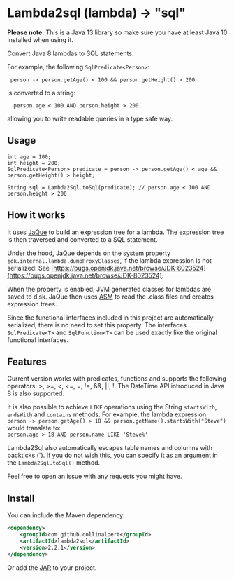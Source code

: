 Lambda2sql (lambda) -> "sql"
==========

**Please note:** This is a Java 13 library so make sure you have at least Java 10 installed when using it.

Convert Java 8 lambdas to SQL statements.

For example, the following ``SqlPredicate<Person>``:
```jshelllanguage
 person -> person.getAge() < 100 && person.getHeight() > 200
```
 
is converted to a string:
 
```
  person.age < 100 AND person.height > 200
```
allowing you to write readable queries in a type safe way.

Usage
---------

```jshelllanguage
int age = 100;
int height = 200;
SqlPredicate<Person> predicate = person -> person.getAge() < age && person.getHeight() > height;

String sql = Lambda2Sql.toSql(predicate); // person.age < 100 AND person.height > 200
```

How it works
---------

It uses [JaQue](https://github.com/TrigerSoft/jaque) to build an expression tree for a lambda. The expression tree is then traversed and converted to a SQL statement. 

Under the hood, JaQue depends on the system property `jdk.internal.lambda.dumpProxyClasses`, if the lambda expression is not serialized:
See [https://bugs.openjdk.java.net/browse/JDK-8023524](https://bugs.openjdk.java.net/browse/JDK-8023524).

When the property is enabled, JVM generated classes for lambdas are saved to disk. JaQue then uses [ASM](http://asm.ow2.org/) to read the .class files and creates expression trees.

Since the functional interfaces included in this project are automatically serialized, there is no need to set this property.
The interfaces ``SqlPredicate<T>`` and ``SqlFunction<T>`` can be used exactly like the original functional interfaces.

Features
---------

Current version works with predicates, functions and supports the following operators: >, >=, <, <=, =, !=, &&, ||, !. The DateTime API introduced in Java 8 is also supported.

It is also possible to achieve ``LIKE`` operations using the String ``startsWith``, ``endsWith`` and ``contains`` methods.
For example, the lambda expression\
``person -> person.getAge() > 18 && person.getName().startsWith("Steve")``\
would translate to:\
``person.age > 18 AND person.name LIKE 'Steve%'``

Lambda2Sql also automatically escapes table names and columns with backticks (\`). If you do not wish this, you can specify it as an argument in the `Lambda2Sql.toSql()` method.
 
Feel free to open an issue with any requests you might have.

Install
-------

You can include the Maven dependency:
```xml
<dependency>
    <groupId>com.github.collinalpert</groupId>
    <artifactId>lambda2sql</artifactId>
    <version>2.2.1</version>
</dependency>
```

Or add the [JAR](https://github.com/CollinAlpert/lambda2sql/releases/latest) to your project.
